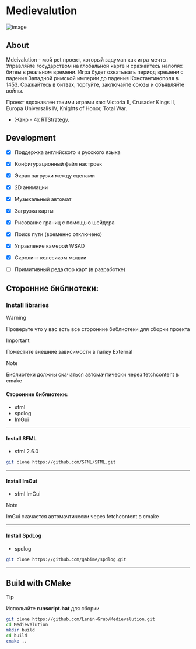 # Medievalution

![image](https://github.com/Lenin-Grub/Medievalution/assets/71728612/1fb4eda4-2caf-4551-9202-437eef591480)

## About
Mdeivalution - мой pet проект, который задуман как игра мечты. Управляйте государством на глобальной карте и сражайтесь наполях битвы в реальном времени. Игра будет охватывать период времени с падения Западной римской империи до падения Константинополя в 1453. Сражайтесь в битвах, торгуйте, заключайте союзы и объявляйте войны.

Проект вдохнавлен такими играми как: Victoria II, Crusader Kings II, Europa Universalis IV, Knights of Honor, Total War. 
* Жанр - 4x RTStrategy.

## Development
- [x] Поддержка английского и русского языка
- [x] Конфигурационный файл настроек
- [x] Экран загрузки между сценами
- [x] 2D анимации
- [x] Музыкальный автомат
- [x] Загрузка карты 
- [x] Рисование границ с помощью шейдера
- [x] Поиск пути (временно отключено)
- [x] Управление камерой WSAD
- [x] Cкролинг колесиком мышки
- [ ] Примитивный редактор карт (в разработке)
  

## Сторонние библиотеки:

### Install libraries
> [!WARNING]
> Проверьте что у вас есть все сторонние библиотеки для сборки проекта

> [!IMPORTANT]
> Поместите внешние зависимости в папку External

>[!NOTE]
> Библиотеки должны скачаться автомачтически через fetchcontent в cmake

#### Сторонние библиотеки: 
* sfml 
* spdlog
* ImGui

---

#### Install SFML

* sfml 2.6.0
```sh
git clone https://github.com/SFML/SFML.git
```
---

#### Install ImGui
* sfml ImGui
>[!NOTE]
> ImGui скачается автомачтически через fetchcontent в cmake

---

#### Install SpdLog
* spdlog
```sh
git clone https://github.com/gabime/spdlog.git
```
---

## Build with CMake

>[!TIP]
>Использйте **runscript.bat** для сборки

```sh
git clone https://github.com/Lenin-Grub/Medievalution.git
cd Medievalution
mkdir build
cd build
cmake ..
```